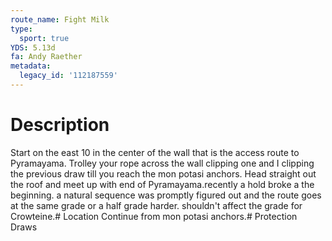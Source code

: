 ```yaml
---
route_name: Fight Milk
type:
  sport: true
YDS: 5.13d
fa: Andy Raether
metadata:
  legacy_id: '112187559'
---
```

# Description
Start on the east 10 in the center of the wall that is the access route to Pyramayama. Trolley your rope across the wall clipping one and I clipping the previous draw till you reach the mon potasi anchors. Head straight out the roof and meet up with end of Pyramayama.recently a hold broke a the beginning. a natural sequence was promptly figured out and the route goes at the same grade or a half grade harder. shouldn't affect the grade for Crowteine.# Location
Continue from mon potasi anchors.# Protection
Draws